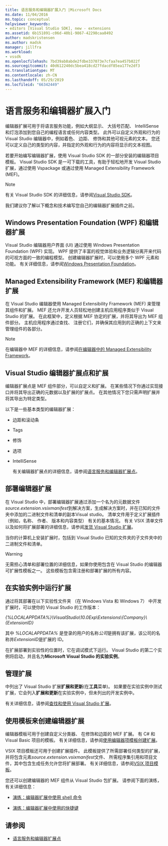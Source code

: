 ```yaml
---
title: 语言服务和编辑器扩展入门 |Microsoft Docs
ms.date: 11/04/2016
ms.topic: conceptual
helpviewer_keywords:
- editors [Visual Studio SDK], new - extensions
ms.assetid: 6b151891-c06d-40b1-9867-42298caa8492
author: madskristensen
ms.author: madsk
manager: jillfra
ms.workload:
- vssdk
ms.openlocfilehash: 7bd39ab8abde2fdbe337073e7cfaa7ea457b022f
ms.sourcegitcommit: 40d612240dc5bea418cd27fdacdf85ea177e2df3
ms.translationtype: MT
ms.contentlocale: zh-CN
ms.lasthandoff: 05/29/2019
ms.locfileid: "66342449"
---
```

# <a name="get-started-with-language-service-and-editor-extensions"></a>语言服务和编辑器扩展入门
编辑器扩展可用于将语言服务功能，例如大纲显示、 大括号匹配、 IntelliSense 和灯泡添加到您自己的编程语言或任何内容类型。 此外可以自定义外观和行为的 Visual Studio 编辑器中，例如着色、 边距、 修饰和其他可视元素的文本。 您还可以定义自己的类型的内容，并指定的外观和行为的内容将显示的文本视图。

 若要开始编写编辑器扩展，使用 Visual Studio SDK 的一部分安装的编辑器项目模板。 Visual Studio SDK 是一可下载的工具，有助于轻松地开发 Visual Studio 扩展，通过使用 Vspackage 或通过使用 Managed Extensibility Framework (MEF)。

> [!NOTE]
> 有关 Visual Studio SDK 的详细信息，请参阅[Visual Studio SDK](../extensibility/visual-studio-sdk.md)。

 我们建议你了解以下概念和技术编写您自己的编辑器扩展插件之前。

## <a name="the-windows-presentation-foundation-wpf-and-editor-extensions"></a>Windows Presentation Foundation (WPF) 和编辑器扩展
 Visual Studio 编辑器用户界面 (UI) 通过使用 Windows Presentation Foundation (WPF) 实现。 WPF 提供了丰富的视觉体验和业务逻辑分离开来代码的可视方面的一致的编程模型。 创建编辑器扩展时，可以使用多个 WPF 元素和功能。 有关详细信息，请参阅[Windows Presentation Foundation](/dotnet/framework/wpf/index)。

## <a name="the-managed-extensibility-framework-mef-and-editor-extensions"></a>Managed Extensibility Framework (MEF) 和编辑器扩展
 在 Visual Studio 编辑器使用 Managed Extensibility Framework (MEF) 来管理其组件和扩展。 MEF 还允许开发人员轻松地创建主机应用程序类似于 Visual Studio 的扩展。 在此框架中，定义根据 MEF 协定的扩展，并将其导出为 MEF 组件部分。 主机应用程序通过查找、 注册它们，并确保其应用到的正确的上下文来管理组件的各部分。

> [!NOTE]
> 在编辑器中 MEF 的详细信息，请参阅[在编辑器中的 Managed Extensibility Framework](../extensibility/managed-extensibility-framework-in-the-editor.md)。

## <a name="visual-studio-editor-extension-points-and-extensions"></a>Visual Studio 编辑器扩展点和扩展
 编辑器扩展点是 MEF 组件部分，可以自定义和扩展。 在某些情况下你通过实现接口并将其导出正确的元数据以及扩展的扩展点。 在其他情况下您只需声明扩展并将其导出为特定类型。

 以下是一些基本类型的编辑器扩展：

- 边距和滚动条

- Tags

- 修饰

- 选项

- IntelliSense

  有关编辑器扩展点的详细信息，请参阅[语言服务和编辑器扩展点](../extensibility/language-service-and-editor-extension-points.md)。

## <a name="deploying-editor-extensions"></a>部署编辑器扩展
 在 Visual Studio 中，部署编辑器扩展通过添加一个名为的元数据文件*source.extension.vsixmanifest*到解决方案，生成解决方案时，并在已知的文件夹中添加的二进制文件和清单的副本Visual studio。 清单文件用于定义扩展插件 （例如，名称、 作者、 版本和内容类型） 有关的基本情况。 有关 VSIX 清单文件以及如何将扩展部署的详细信息，请参阅[发货 Visual Studio 扩展](../extensibility/shipping-visual-studio-extensions.md)。

 当你的计算机上安装扩展时，包括到 Visual Studio 已知的文件夹的子文件夹中的二进制文件和清单。

> [!WARNING]
> 无需担心清单和部署位置的详细信息，如果你使用包含在 Visual Studio 的编辑器可扩展性模板之一。 这些模板包含需注册和部署扩展的所有内容。

## <a name="run-extensions-in-the-experimental-instance"></a>在实验实例中运行扩展
 通过将其部署在以下实验性文件夹 （在 Windows Vista 和 Windows 7） 中开发扩展时，可以使你的 Visual Studio 的工作版本：

 *{%LOCALAPPDATA%}\VisualStudio\10.0Exp\Extensions\\{Company}\\{ExtensionID}*

 其中 *%LOCALAPPDATA%* 是登录的用户的名称*公司*是拥有该扩展，该公司的名称并*ExtensionID*是扩展的 ID。

 在扩展部署到实验性的位置时，它在调试模式下运行。 Visual Studio 的第二个实例将启动，并且名为**Microsoft Visual Studio 的实验实例**。

## <a name="manage-extensions"></a>管理扩展
 中列出了 Visual Studio 扩展**扩展和更新**(在**工具**菜单)。 如果要在实验实例中测试扩展，它会列入**扩展和更新**在实验实例中，但未列出的开发实例中。

 有关详细信息，请参阅[查找和使用 Visual Studio 扩展](../ide/finding-and-using-visual-studio-extensions.md)。

## <a name="use-templates-to-create-editor-extensions"></a>使用模板来创建编辑器扩展
 编辑器模板可用于创建自定义分类器、 在修饰和边距的 MEF 扩展。 有 C# 和 Visual Basic 项目的模板。 有关详细信息，请参阅[使用编辑器项模板创建扩展](../extensibility/creating-an-extension-with-an-editor-item-template.md)。

 VSIX 项目模板还可用于创建扩展插件。 此模板提供了所需部署任何类型的扩展，并将包含元素*source.extension.vsixmanifest*文件、 所需程序集引用和项目文件，其中包含生成任务允许您将扩展部署。 有关详细信息，请参阅[VSIX 项目模板](../extensibility/vsix-project-template.md)。

 您还可以创建编辑器的 MEF 组件从 Visual Studio 包扩展。 请参阅下面的演练，有关详细信息：

- [演练：编辑器扩展中使用 shell 命令](../extensibility/walkthrough-using-a-shell-command-with-an-editor-extension.md)

- [演练：编辑器扩展中使用的快捷键](../extensibility/walkthrough-using-a-shortcut-key-with-an-editor-extension.md)

## <a name="see-also"></a>请参阅
- [语言服务和编辑器扩展点](../extensibility/language-service-and-editor-extension-points.md)